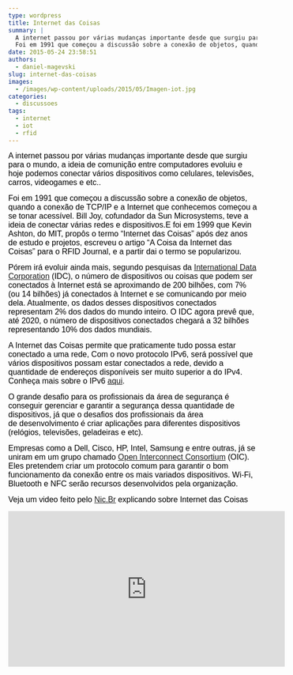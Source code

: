 ```yaml
---
type: wordpress
title: Internet das Coisas
summary: |
  A internet passou por várias mudanças importante desde que surgiu para o mundo, a ideia de comunição entre computadores evoluiu e hoje podemos conectar vários dispositivos como celulares, televisões, carros, videogames e etc..
  Foi em 1991 que começou a discussão sobre a conexão de objetos, quando a conexão de TCP/IP e a Internet que conhecemos começou a se tonar acessível. Bill Joy, cofundador da Sun Microsystems, teve a ideia de conectar várias redes e dispositivos.E foi em 1999 que Kevin Ashton, do MIT, propôs o termo “Internet das Coisas” após dez anos de estudo e projetos, escreveu o artigo “A Coisa da Internet das Coisas” para o RFID Journal, e a partir dai o termo se popularizou.
date: 2015-05-24 23:58:51
authors:
  - daniel-magevski
slug: internet-das-coisas
images:
  - /images/wp-content/uploads/2015/05/Imagen-iot.jpg
categories:
  - discussoes
tags:
  - internet
  - iot
  - rfid
---
```


<span style="color: #000000;"><span style="font-family: Arial, sans-serif;"><span style="font-size: medium;">A internet passou por várias mudanças importante desde que surgiu para o mundo, a ideia de comunição entre computadores evoluiu e hoje podemos conectar vários dispositivos como celulares, televisões, carros, videogames e etc..</span></span></span>

<span style="color: #000000;"><span style="font-family: Arial, sans-serif;"><span style="font-size: medium;">Foi em 1991 que começou a discussão sobre a conexão de objetos, quando a conexão de TCP/IP e a Internet que conhecemos começou a se tonar acessível. Bill Joy, cofundador da Sun Microsystems, teve a ideia de conectar várias redes e dispositivos.E foi em 1999 que Kevin Ashton, do MIT, propôs o termo “Internet das Coisas” após dez anos de estudo e projetos, escreveu o artigo “A Coisa da Internet das Coisas” para o RFID Journal, e a partir dai o termo se popularizou.</span></span></span>

<span style="color: #000000;"><span style="font-family: Arial, sans-serif;"><span style="font-size: medium;">Pórem irá evoluir ainda mais, segundo pesquisas da </span></span></span><span style="color: #000000;"><span style="font-family: Arial, sans-serif;"><span style="font-size: medium;"><span lang="en-US"><a href="http://www.idc.com/" target="_blank">International Data Corporation</a> </span></span></span></span><span style="color: #000000;"><span style="font-family: Arial, sans-serif;"><span style="font-size: medium;">(IDC), o número de dispositivos ou coisas que podem ser conectados à Internet está se aproximando de 200 bilhões, com 7% (ou 14 bilhões) já conectados à Internet e se comunicando por meio dela. Atualmente, os dados desses dispositivos conectados representam 2% dos dados do mundo inteiro. O IDC agora prevê que, até 2020, o número de dispositivos conectados chegará a 32 bilhões representando 10% dos dados mundiais.</span></span></span>

<span style="color: #000000;"><span style="font-family: Arial, sans-serif;"><span style="font-size: medium;">A Internet das Coisas permite que praticamente tudo possa estar conectado a uma rede, Com o novo protocolo IPv6, será possível que vários dispositivos possam estar conectados a rede, devido a quantidade de endereços disponíveis ser muito superior a do IPv4.</span></span></span> <span style="color: #000000;"><span style="font-family: Arial, sans-serif;"><span style="font-size: medium;">Conheça mais sobre o IPv6 <a href="http://ipv6.br/" target="_blank">aqui</a>.</span></span></span>

<span style="color: #000000;"><span style="font-family: Arial, sans-serif;"><span style="font-size: medium;">O grande desafio para os profissionais da área de segurança é conseguir gerenciar e garantir a segurança dessa quantidade de dispositivos, já que o desafios dos profissionais da área de desenvolvimento é criar aplicações para diferentes dispositivos (relógios, televisões, geladeiras e etc).</span></span></span>

<span style="color: #000000;"><span style="font-family: Arial, sans-serif;"><span style="font-size: medium;">Empresas como a Dell, Cisco, HP, </span></span></span><span style="color: #000000;"><span style="font-family: Arial, sans-serif;"><span style="font-size: medium;">I</span></span></span><span style="color: #000000;"><span style="font-family: Arial, sans-serif;"><span style="font-size: medium;">ntel, Samsung e entre outras, </span></span></span><span style="color: #000000;"><span style="font-family: Arial, sans-serif;"><span style="font-size: medium;">j</span></span></span><span style="color: #000000;"><span style="font-family: Arial, sans-serif;"><span style="font-size: medium;">á se uniram em um grupo chamado <a href="http://openinterconnect.org/" target="_blank">Open Interconnect Consortium</a> (OIC). Eles pretendem criar um protocolo comum para garantir o bom funcionamento da conexão entre os mais variados dispositivos. Wi-Fi, Bluetooth e NFC serão recursos desenvolvidos pela organização.</span></span></span>

<span style="color: #000000;"><span style="font-family: Arial, sans-serif;"><span style="font-size: medium;">Veja um video feito pelo <a href="http://www.nic.br/" target="_blank">Nic.Br</a> explicando sobre Internet das Coisas</span></span></span>

<iframe width="560" height="315" src="https://www.youtube.com/watch?v=jlkvzcG1UMk" frameborder="0" allowfullscreen></iframe>
